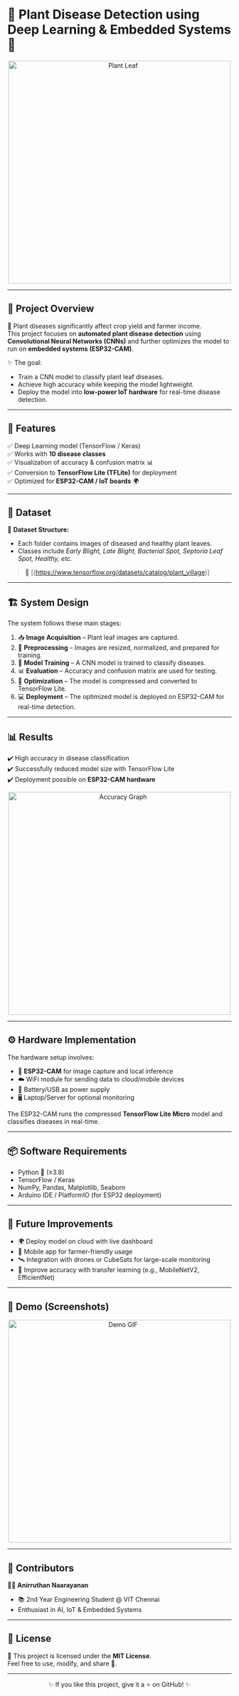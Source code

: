 # 🌿 Plant Disease Detection using Deep Learning & Embedded Systems 🚀

<p align="center">
  <img src="https://upload.wikimedia.org/wikipedia/commons/3/36/Tomato_leaf_with_Early_blight.JPG" alt="Plant Leaf" width="500"/>
</p>

---

## 📌 Project Overview  

🌱 Plant diseases significantly affect crop yield and farmer income.  
This project focuses on **automated plant disease detection** using **Convolutional Neural Networks (CNNs)** and further optimizes the model to run on **embedded systems (ESP32-CAM)**.  

✨ The goal:  
- Train a CNN model to classify plant leaf diseases.  
- Achieve high accuracy while keeping the model lightweight.  
- Deploy the model into **low-power IoT hardware** for real-time disease detection.  

---

## 🧩 Features  

✅ Deep Learning model (TensorFlow / Keras)  
✅ Works with **10 disease classes**  
✅ Visualization of accuracy & confusion matrix 📊  
✅ Conversion to **TensorFlow Lite (TFLite)** for deployment  
✅ Optimized for **ESP32-CAM / IoT boards** 🌍  

---

## 📂 Dataset  

📸 **Dataset Structure:**  


- Each folder contains images of diseased and healthy plant leaves.  
- Classes include *Early Blight, Late Blight, Bacterial Spot, Septoria Leaf Spot, Healthy, etc.*  

> 🔗 [(https://www.tensorflow.org/datasets/catalog/plant_village)]

---

## 🏗️ System Design  

The system follows these main stages:  

1. 📥 **Image Acquisition** – Plant leaf images are captured.  
2. 🧹 **Preprocessing** – Images are resized, normalized, and prepared for training.  
3. 🧠 **Model Training** – A CNN model is trained to classify diseases.  
4. 📊 **Evaluation** – Accuracy and confusion matrix are used for testing.  
5. 🔄 **Optimization** – The model is compressed and converted to TensorFlow Lite.  
6. 💻 **Deployment** – The optimized model is deployed on ESP32-CAM for real-time detection.  

---

## 📊 Results  

✔️ High accuracy in disease classification  
✔️ Successfully reduced model size with TensorFlow Lite  
✔️ Deployment possible on **ESP32-CAM hardware**  

<p align="center">
  <img src=""C:\Users\user\Downloads\img1.png"" alt="Accuracy Graph" width="500"/>
</p>


---

## ⚙️ Hardware Implementation  

The hardware setup involves:  

- 📸 **ESP32-CAM** for image capture and local inference  
- ☁️ WiFi module for sending data to cloud/mobile devices  
- 🔋 Battery/USB as power supply  
- 🖥️ Laptop/Server for optional monitoring  

The ESP32-CAM runs the compressed **TensorFlow Lite Micro** model and classifies diseases in real-time.  

---

## 📦 Software Requirements  

- Python 🐍 (≥3.8)  
- TensorFlow / Keras  
- NumPy, Pandas, Matplotlib, Seaborn  
- Arduino IDE / PlatformIO (for ESP32 deployment)  

---

## 🚀 Future Improvements  

- 🌍 Deploy model on cloud with live dashboard  
- 📲 Mobile app for farmer-friendly usage  
- 🛰️ Integration with drones or CubeSats for large-scale monitoring  
- 🧠 Improve accuracy with transfer learning (e.g., MobileNetV2, EfficientNet)  

---

## 📸 Demo (Screenshots)  

<p align="center">
  <img src="https://cdn.dribbble.com/users/926537/screenshots/4502924/media/61b1bdbb7e2a9b8db0b785c63fc7b60d.gif" alt="Demo GIF" width="500"/>
</p>

---

## 🤝 Contributors  

👨‍💻 **Anirruthan Naarayanan**  
- 📚 2nd Year Engineering Student @ VIT Chennai  
- Enthusiast in AI, IoT & Embedded Systems  

---

## 📝 License  

📜 This project is licensed under the **MIT License**.  
Feel free to use, modify, and share 🌱.  

---

<p align="center">✨ If you like this project, give it a ⭐ on GitHub! ✨</p>
